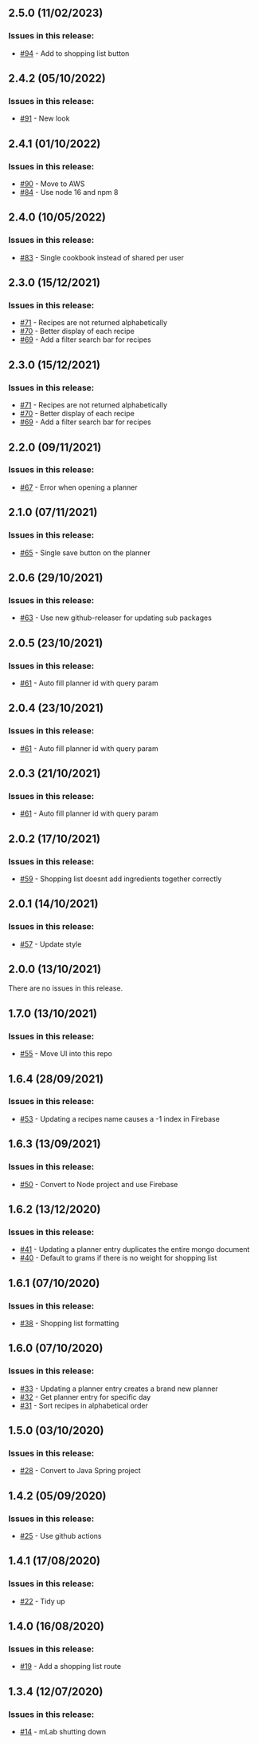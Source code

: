 ## 2.5.0 (11/02/2023) 


### Issues in this release:

* [#94](https://github.com/iamtomhewitt/home-dashboard-recipe-manager/issues/94) - Add to shopping list button



## 2.4.2 (05/10/2022) 


### Issues in this release:

* [#91](https://github.com/iamtomhewitt/home-dashboard-recipe-manager/issues/91) - New look



## 2.4.1 (01/10/2022) 


### Issues in this release:

* [#90](https://github.com/iamtomhewitt/home-dashboard-recipe-manager/issues/90) - Move to AWS
* [#84](https://github.com/iamtomhewitt/home-dashboard-recipe-manager/issues/84) - Use node 16 and npm 8



## 2.4.0 (10/05/2022) 


### Issues in this release:

* [#83](https://github.com/iamtomhewitt/home-dashboard-recipe-manager/issues/83) - Single cookbook instead of shared per user



## 2.3.0 (15/12/2021) 


### Issues in this release:

* [#71](https://github.com/iamtomhewitt/home-dashboard-recipe-manager/issues/71) - Recipes are not returned alphabetically
* [#70](https://github.com/iamtomhewitt/home-dashboard-recipe-manager/issues/70) - Better display of each recipe
* [#69](https://github.com/iamtomhewitt/home-dashboard-recipe-manager/issues/69) - Add a filter search bar for recipes



## 2.3.0 (15/12/2021) 


### Issues in this release:

* [#71](https://github.com/iamtomhewitt/home-dashboard-recipe-manager/issues/71) - Recipes are not returned alphabetically
* [#70](https://github.com/iamtomhewitt/home-dashboard-recipe-manager/issues/70) - Better display of each recipe
* [#69](https://github.com/iamtomhewitt/home-dashboard-recipe-manager/issues/69) - Add a filter search bar for recipes



## 2.2.0 (09/11/2021) 


### Issues in this release:

* [#67](https://github.com/iamtomhewitt/home-dashboard-recipe-manager/issues/67) - Error when opening a planner



## 2.1.0 (07/11/2021) 


### Issues in this release:

* [#65](https://github.com/iamtomhewitt/home-dashboard-recipe-manager/issues/65) - Single save button on the planner



## 2.0.6 (29/10/2021) 


### Issues in this release:

* [#63](https://github.com/iamtomhewitt/home-dashboard-recipe-manager/issues/63) - Use new github-releaser for updating sub packages



## 2.0.5 (23/10/2021) 


### Issues in this release:

* [#61](https://github.com/iamtomhewitt/home-dashboard-recipe-manager/issues/61) - Auto fill planner id with query param



## 2.0.4 (23/10/2021) 


### Issues in this release:

* [#61](https://github.com/iamtomhewitt/home-dashboard-recipe-manager/issues/61) - Auto fill planner id with query param



## 2.0.3 (21/10/2021) 


### Issues in this release:

* [#61](https://github.com/iamtomhewitt/home-dashboard-recipe-manager/issues/61) - Auto fill planner id with query param



## 2.0.2 (17/10/2021) 


### Issues in this release:

* [#59](https://github.com/iamtomhewitt/home-dashboard-recipe-manager/issues/59) - Shopping list doesnt add ingredients together correctly



## 2.0.1 (14/10/2021) 


### Issues in this release:

* [#57](https://github.com/iamtomhewitt/home-dashboard-recipe-manager/issues/57) - Update style



## 2.0.0 (13/10/2021) 


There are no issues in this release.


## 1.7.0 (13/10/2021) 


### Issues in this release:

* [#55](https://github.com/iamtomhewitt/home-dashboard-recipe-manager/issues/55) - Move UI into this repo



## 1.6.4 (28/09/2021) 


### Issues in this release:

* [#53](https://github.com/iamtomhewitt/home-dashboard-recipe-manager/issues/53) - Updating a recipes name causes a -1 index in Firebase



## 1.6.3 (13/09/2021) 


### Issues in this release:

* [#50](https://github.com/iamtomhewitt/home-dashboard-recipe-manager/issues/50) - Convert to Node project and use Firebase



## 1.6.2 (13/12/2020) 


### Issues in this release:

* [#41](https://github.com/iamtomhewitt/home-dashboard-recipe-manager/issues/41) - Updating a planner entry duplicates the entire mongo document
* [#40](https://github.com/iamtomhewitt/home-dashboard-recipe-manager/issues/40) - Default to grams if there is no weight for shopping list



## 1.6.1 (07/10/2020) 


### Issues in this release:

* [#38](https://github.com/iamtomhewitt/home-dashboard-recipe-manager/issues/38) - Shopping list formatting



## 1.6.0 (07/10/2020) 


### Issues in this release:

* [#33](https://github.com/iamtomhewitt/home-dashboard-recipe-manager/issues/33) - Updating a planner entry creates a brand new planner
* [#32](https://github.com/iamtomhewitt/home-dashboard-recipe-manager/issues/32) - Get planner entry for specific day
* [#31](https://github.com/iamtomhewitt/home-dashboard-recipe-manager/issues/31) - Sort recipes in alphabetical order



## 1.5.0 (03/10/2020) 


### Issues in this release:

* [#28](https://github.com/iamtomhewitt/home-dashboard-recipe-manager/issues/28) - Convert to Java Spring project



## 1.4.2 (05/09/2020) 


### Issues in this release:

* [#25](https://github.com/iamtomhewitt/home-dashboard-recipe-manager/issues/25) - Use github actions



## 1.4.1 (17/08/2020) 


### Issues in this release:

* [#22](https://github.com/iamtomhewitt/home-dashboard-recipe-manager/issues/22) - Tidy up



## 1.4.0 (16/08/2020) 


### Issues in this release:

* [#19](https://github.com/iamtomhewitt/home-dashboard-recipe-manager/issues/19) - Add a shopping list route



## 1.3.4 (12/07/2020) 


### Issues in this release:

* [#14](https://github.com/iamtomhewitt/home-dashboard-recipe-manager/issues/14) - mLab shutting down

